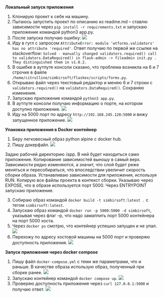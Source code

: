 **Локальный запуск приложения**
1.	Клонирую проект к себе на машину.
2.	Пытаюсь запустить проект по описанию из readme.md – ставлю зависимости через `pip install -r requirements.txt` и запускаю приложение командой python3 app.py.
3.	После запуска получаю ошибку:
![](https://i.imgur.com/B8G6QGo.png)
4.	Иду в гугл с запросом `AttributeError: module 'wtforms.validators' has no attribute 'required'`. Ответ получаю по первой же ссылке на stackoverflow: `Solved - manually changed validators.required() call to validators.DataRequired() in flask-admin -> fileadmin init.py . They distinguished them in v1.0.2.`
5.	В ошибке в аутпуте консоли сказано, что проблема возникла на 6 и 7 строчке в файле `/home/citrulline/simbirsoft/flaskex/scripts/forms.py`.
6.	Открываю файл через текстовый редактор и меняю 6 и 7 строки с `validators.required()` на `validators.DataRequired()`. Сохраняю изменения.
7.	Запускаю приложение командой `python3 app.py`.
8.	В аутпуте консоли получаю информацию о порте, на котором доступно приложение.
![](https://i.imgur.com/Wp71sEa.png)
9.	Иду на 5000 порт по адресу `http://192.168.245.128:5000` и вижу запущенное приложение.
![](https://i.imgur.com/2LCRVQo.png)

**Упаковка приложения в Docker контейнер**
1.	Беру легковесный образ python alpine с docker hub.
2.	Пишу докерфайл.
 ![](https://i.imgur.com/dMEuvef.png)

Задаю рабочей директорию /app. В ней будет находиться само приложение.
Копирование зависимостей выношу в самый верх. Зависимости редко изменяются, а значит, что слой будет реже меняться и пересобираться, что впоследствии увеличит скорость сборки образа.
Устанавливаю зависимости для приложения, используя RUN.
Копирую все файлы проекта в контекст сборки.
Указываю через EXPOSE, что в образе используется порт 5000.
Через ENTRYPOINT запускаю приложение.
 
3.	Собираю образ командой `docker build -t simbirsoft:latest .` с тегом `simbirsoft:latest`.
4.	Запускаю образ командой `docker run -p 5000:5000 -d simbirsoft`, указывая через флаг –p, что надо замаппить порт 5000 контейнера на порт 5000 хоста.
5.	Через `docker ps` смотрю, что контейнер успешно запущен и не упал.
![](https://i.imgur.com/mBtXrYM.png)
6.	Перехожу по адресу хостовой машины на 5000 порт и проверяю доступность приложения.
![](https://i.imgur.com/f858eBh.png)

**Запуск приложения через docker compose**
1.	Пишу файл `docker-compose.yml` с теми же параметрами, что и раньше. В качестве образа использую образ, полученный при сборке ранее.
![](https://i.imgur.com/sAhenfl.png)
2.	Запускаю контейнер командой `docker compose up`.
![](https://i.imgur.com/K9RoT7M.png)
3.	Проверяю доступность приложения через `curl 127.0.0.1:5000` и получаю ответ.
![](https://i.imgur.com/8SxHmkv.png)
